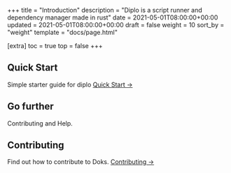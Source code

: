 +++
title = "Introduction"
description = "Diplo is a script runner and dependency manager made in rust"
date = 2021-05-01T08:00:00+00:00
updated = 2021-05-01T08:00:00+00:00
draft = false
weight = 10
sort_by = "weight"
template = "docs/page.html"

[extra]
toc = true
top = false
+++

## Quick Start

Simple starter guide for diplo [Quick Start →](../quick-start/)

## Go further

Contributing and Help.

## Contributing

Find out how to contribute to Doks. [Contributing →](../../contributing/how-to-contribute/)

<!-- ## Help

Get help on Doks. [Help →](../../help/faq/) -->
